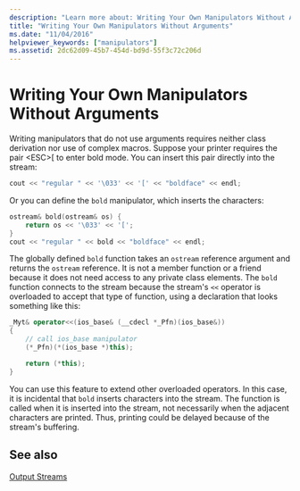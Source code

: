 ```yaml
---
description: "Learn more about: Writing Your Own Manipulators Without Arguments"
title: "Writing Your Own Manipulators Without Arguments"
ms.date: "11/04/2016"
helpviewer_keywords: ["manipulators"]
ms.assetid: 2dc62d09-45b7-454d-bd9d-55f3c72c206d
---
```

# Writing Your Own Manipulators Without Arguments

Writing manipulators that do not use arguments requires neither class derivation nor use of complex macros. Suppose your printer requires the pair \<ESC>[ to enter bold mode. You can insert this pair directly into the stream:

```cpp
cout << "regular " << '\033' << '[' << "boldface" << endl;
```

Or you can define the `bold` manipulator, which inserts the characters:

```cpp
ostream& bold(ostream& os) {
    return os << '\033' << '[';
}
cout << "regular " << bold << "boldface" << endl;
```

The globally defined `bold` function takes an `ostream` reference argument and returns the `ostream` reference. It is not a member function or a friend because it does not need access to any private class elements. The `bold` function connects to the stream because the stream's `<<` operator is overloaded to accept that type of function, using a declaration that looks something like this:

```cpp
_Myt& operator<<(ios_base& (__cdecl *_Pfn)(ios_base&))
{
    // call ios_base manipulator
    (*_Pfn)(*(ios_base *)this);

    return (*this);
}
```

You can use this feature to extend other overloaded operators. In this case, it is incidental that `bold` inserts characters into the stream. The function is called when it is inserted into the stream, not necessarily when the adjacent characters are printed. Thus, printing could be delayed because of the stream's buffering.

## See also

[Output Streams](../standard-library/output-streams.md)

